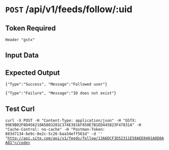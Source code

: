 # <code>POST</code> /api/v1/feeds/follow/:uid

## Token Required
	Header "gstx"

## Input Data

## Expected Output

<code>{"Type":"Success", "Message":"Followed user"}</code>

<code>{"Type":"Failure", "Message":"ID does not exist"}</code>

## Test Curl

<code>curl -X POST -H "Content-Type: application/json" -H "GSTX: 99E9B02F0D456210A5803201C374E3816F850E7B1ED445823F47831A" -H "Cache-Control: no-cache" -H "Postman-Token: 883d7134-be9c-0e2c-5c26-baa34eff561d" -d '' "http://api.site.com/api/v1/feeds/follow/13A6DCF3D52311E58AEE0401A8D8AA01"</code>